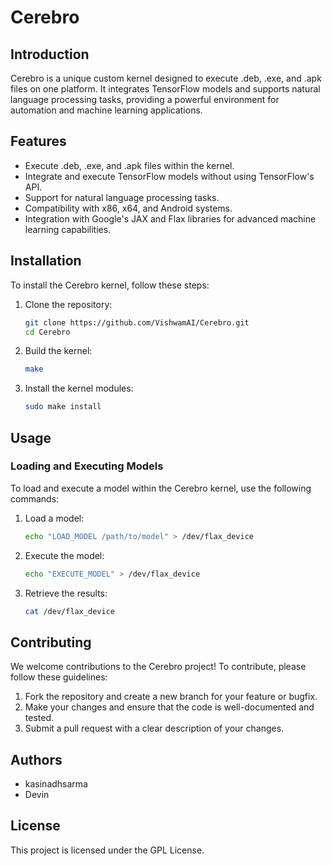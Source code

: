 # Cerebro

## Introduction
Cerebro is a unique custom kernel designed to execute .deb, .exe, and .apk files on one platform. It integrates TensorFlow models and supports natural language processing tasks, providing a powerful environment for automation and machine learning applications.

## Features
- Execute .deb, .exe, and .apk files within the kernel.
- Integrate and execute TensorFlow models without using TensorFlow's API.
- Support for natural language processing tasks.
- Compatibility with x86, x64, and Android systems.
- Integration with Google's JAX and Flax libraries for advanced machine learning capabilities.

## Installation
To install the Cerebro kernel, follow these steps:

1. Clone the repository:
   ```bash
   git clone https://github.com/VishwamAI/Cerebro.git
   cd Cerebro
   ```

2. Build the kernel:
   ```bash
   make
   ```

3. Install the kernel modules:
   ```bash
   sudo make install
   ```

## Usage
### Loading and Executing Models
To load and execute a model within the Cerebro kernel, use the following commands:

1. Load a model:
   ```bash
   echo "LOAD_MODEL /path/to/model" > /dev/flax_device
   ```

2. Execute the model:
   ```bash
   echo "EXECUTE_MODEL" > /dev/flax_device
   ```

3. Retrieve the results:
   ```bash
   cat /dev/flax_device
   ```

## Contributing
We welcome contributions to the Cerebro project! To contribute, please follow these guidelines:

1. Fork the repository and create a new branch for your feature or bugfix.
2. Make your changes and ensure that the code is well-documented and tested.
3. Submit a pull request with a clear description of your changes.

## Authors
- kasinadhsarma
- Devin

## License
This project is licensed under the GPL License.
